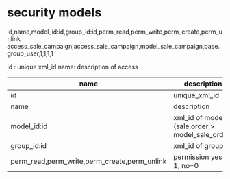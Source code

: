 # security models

id,name,model_id:id,group_id:id,perm_read,perm_write,perm_create,perm_unlink
access_sale_campaign,access_sale_campaign,model_sale_campaign,base.group_user,1,1,1,1

id : unique xml_id
name: description of access

| name  | description |
| ------------- | ------------- |
| id      | unique_xml_id     |
| name      | description     |
| model_id:id      | xml_id of model (sale.order > model_sale_order)     |
|group_id:id| xml_id of group |
|perm_read,perm_write,perm_create,perm_unlink| permission yes = 1, no=0 |